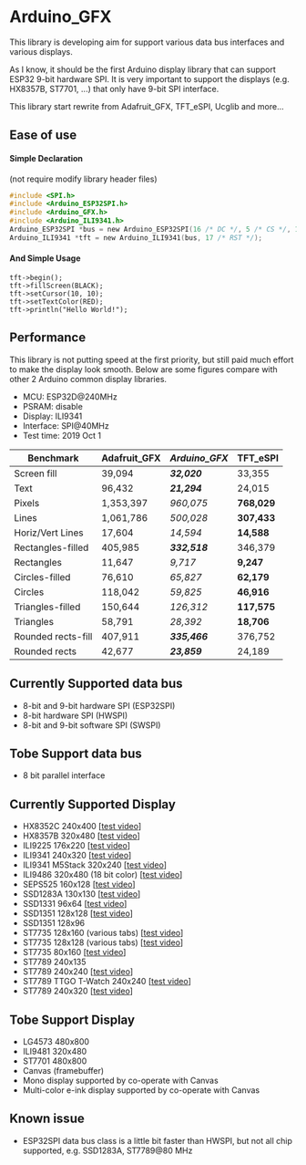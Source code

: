 # Arduino_GFX
This library is developing aim for support various data bus interfaces and various displays.

As I know, it should be the first Arduino display library that can support ESP32 9-bit hardware SPI. It is very important to support the displays (e.g. HX8357B, ST7701, ...) that only have 9-bit SPI interface.

This library start rewrite from Adafruit_GFX, TFT_eSPI, Ucglib and more...

## Ease of use
#### Simple Declaration
(not require modify library header files)
```C
#include <SPI.h>
#include <Arduino_ESP32SPI.h>
#include <Arduino_GFX.h>
#include <Arduino_ILI9341.h>
Arduino_ESP32SPI *bus = new Arduino_ESP32SPI(16 /* DC */, 5 /* CS */, 18 /* SCK */, 23 /* MOSI */, -1 /* MISO */);
Arduino_ILI9341 *tft = new Arduino_ILI9341(bus, 17 /* RST */);
```

#### And Simple Usage
```
tft->begin();
tft->fillScreen(BLACK);
tft->setCursor(10, 10);
tft->setTextColor(RED);
tft->println("Hello World!");
```


## Performance
This library is not putting speed at the first priority, but still paid much effort to make the display look smooth. Below are some figures compare with other 2 Arduino common display libraries.
- MCU: ESP32D@240MHz
- PSRAM: disable
- Display: ILI9341
- Interface: SPI@40MHz
- Test time: 2019 Oct 1

| Benchmark          | Adafruit_GFX | *Arduino_GFX* | TFT_eSPI    |
| ------------------ | ------------ | ------------- | ----------- |
| Screen fill        | 39,094       | ***32,020***  | 33,355      |
| Text               | 96,432       | ***21,294***  | 24,015      |
| Pixels             | 1,353,397    | *960,075*     | **768,029** |
| Lines              | 1,061,786    | *500,028*     | **307,433** |
| Horiz/Vert Lines   | 17,604       | *14,594*      | **14,588**  |
| Rectangles-filled  | 405,985      | ***332,518*** | 346,379     |
| Rectangles         | 11,647       | *9,717*       | **9,247**   |
| Circles-filled     | 76,610       | *65,827*      | **62,179**  |
| Circles            | 118,042      | *59,825*      | **46,916**  |
| Triangles-filled   | 150,644      | *126,312*     | **117,575** |
| Triangles          | 58,791       | *28,392*      | **18,706**  |
| Rounded rects-fill | 407,911      | ***335,466*** | 376,752     |
| Rounded rects      | 42,677       | ***23,859***  | 24,189      |


## Currently Supported data bus
- 8-bit and 9-bit hardware SPI (ESP32SPI)
- 8-bit hardware SPI (HWSPI)
- 8-bit and 9-bit software SPI (SWSPI)

## Tobe Support data bus
- 8 bit parallel interface

## Currently Supported Display
- HX8352C 240x400 [[test video](https://youtu.be/m2xWYbS3t7s)]
- HX8357B 320x480 [[test video](https://youtu.be/pB6_LOCiUqg)]
- ILI9225 176x220 [[test video](https://youtu.be/jm2UrCG27F4)]
- ILI9341 240x320 [[test video](https://youtu.be/NtlEEL7MkQY)]
- ILI9341 M5Stack 320x240 [[test video](https://youtu.be/UoPpIjVSO5Q)]
- ILI9486 320x480 (18 bit color) [[test video](https://youtu.be/pZ6izDqmVds)]
- SEPS525 160x128 [[test video](https://youtu.be/tlmvFBHYv-k)]
- SSD1283A 130x130 [[test video](https://youtu.be/OrIchaRikiQ)]
- SSD1331 96x64 [[test video](https://youtu.be/v20b1A_KDcQ)]
- SSD1351 128x128 [[test video](https://youtu.be/5TIM-qMVBNQ)]
- SSD1351 128x96
- ST7735 128x160 (various tabs) [[test video](https://youtu.be/eRBSSD_N9II)]
- ST7735 128x128 (various tabs) [[test video](https://youtu.be/6rueSV2Ee6c)]
- ST7735 80x160 [[test video](https://youtu.be/qESHDuYo_Mk)]
- ST7789 240x135
- ST7789 240x240 [[test video](https://youtu.be/Z27zYg5uAsk)]
- ST7789 TTGO T-Watch 240x240 [[test video](https://youtu.be/9AqsXMB8Qbk)]
- ST7789 240x320 [[test video](https://youtu.be/ZEvc1LkuVuQ)]

## Tobe Support Display
- LG4573 480x800
- ILI9481 320x480
- ST7701 480x800
- Canvas (framebuffer)
- Mono display supported by co-operate with Canvas
- Multi-color e-ink display supported by co-operate with Canvas

## Known issue
- ESP32SPI data bus class is a little bit faster than HWSPI, but not all chip supported, e.g. SSD1283A, ST7789@80 MHz